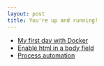 ```yaml
---
layout: post
title: You're up and running!
---
```


* [My first day with Docker](https://alfonsoterrones.github.io/My-first-day-with-docker/)
* [Enable html in a body field](https://alfonsoterrones.github.io/Enable-html-in-a-body-field/)
* [Process automation](https://alfonsoterrones.github.io/Process-automation/)


